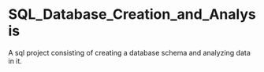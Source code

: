 # SQL_Database_Creation_and_Analysis
A sql project consisting of creating a database schema and analyzing data in it.
